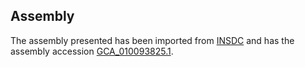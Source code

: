 
Assembly
--------

The assembly presented has been imported from 
[INSDC](http://www.insdc.org) and has the assembly accession
[GCA\_010093825.1](http://www.ebi.ac.uk/ena/data/view/GCA_010093825.1).

